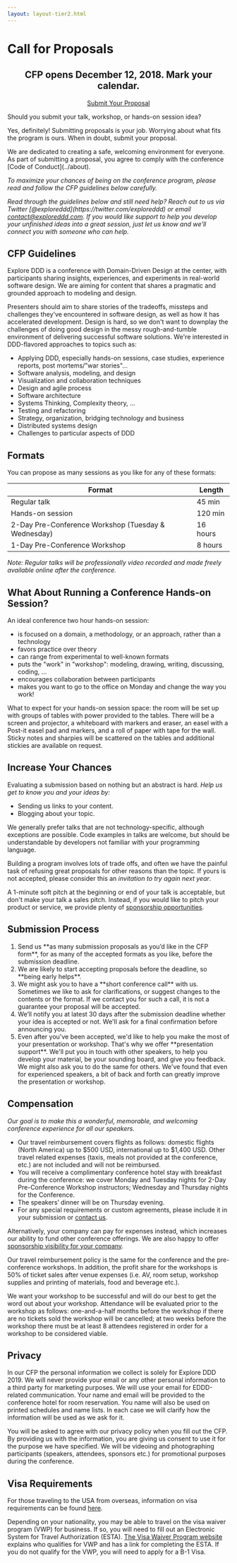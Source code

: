```yaml
---
layout: layout-tier2.html
---
```

<div class="container section page about">
  <h1 class="section-header">Call for Proposals</h1>

  <center><h2 class="page-subheader"><strong>CFP opens December 12, 2018. Mark your calendar.</strong></h2></center>

  <center><a class="btn" style="margin-top: 30px; margin-bottom: 30px;" href="https://virtualgenius.typeform.com/to/JfFvxZ">Submit Your Proposal</a></center>

  <p class="copy"><!--The Call for Proposals (CFP) for Explore DDD 2018 is now open.-->Should you submit your talk, workshop, or hands-on session idea?</p>

  <p class="copy">Yes, definitely! Submitting proposals is your job. Worrying about what fits the program is ours. When in doubt, submit your proposal.</p>

  <p class="copy">We are dedicated to creating a safe, welcoming environment for everyone. As part of submitting a proposal, you agree to comply with the conference [Code of Conduct](../about).</p>

  <!--<p class="cfp-cta">Ready to submit? Go to our online form to <a href="https://virtualgenius.typeform.com/to/J6fHKP" >Submit Your Proposal(s)</a></p>
  <p><p>-->

  <p class="copy"><em>To maximize your chances of being on the conference program, please read and follow the CFP guidelines below carefully.</em></p>

  <p class="copy"><em>Read through the guidelines below and still need help? Reach out to us via Twitter [@exploreddd](https://twitter.com/exploreddd) or email <a href="mailto:contact@exploreddd.com">contact@exploreddd.com</a>. If you would like support to help you develop your unfinished ideas into a great session, just let us know and we'll connect you with someone who can help.</em>
  </p>
<h2 class="page-subheader">CFP Guidelines</h2>

<p class="copy">Explore DDD is a conference with Domain-Driven Design at the center, with participants sharing insights, experiences, and experiments in real-world software design. We are aiming for content that shares a pragmatic and grounded approach to modeling and design.<p class="copy">

<p class="copy">Presenters should aim to share stories of the tradeoffs, missteps and challenges they’ve encountered in software design, as well as how it has accelerated development. Design is hard, so we don't want to downplay the challenges of doing good design in the messy rough-and-tumble environment of delivering successful software solutions. We're interested in DDD-flavored approaches to topics such as:</p>

<ul class="copy list">
  <li>Applying DDD, especially hands-on sessions, case studies, experience reports, post mortems/"war stories"…</li>
  <li>Software analysis, modeling, and design</li>
  <li>Visualization and collaboration techniques</li>
  <li>Design and agile process</li>
  <li>Software architecture</li>
  <li>Systems Thinking, Complexity theory, …</li>
  <li>Testing and refactoring</li>
  <li>Strategy, organization, bridging technology and business</li>
  <li>Distributed systems design</li>
  <li>Challenges to particular aspects of DDD</li>
</ul>

<h2 class="page-subheader">Formats</h2>

<p class="copy">You can propose as many sessions as you like for any of these formats:</p>

<div class="table-responsive">
  <table class="table table-striped">
  <thead>
  <tr>
    <th>Format</th>
    <th>Length</th>
  </tr>
  </thead>
  <tbody>
  <tr>
    <td>Regular talk</td>
    <td>45 min</td>
  </tr>
  <tr>
    <td>Hands-on session</td>
    <td>120 min</td>
  </tr>
  <tr>
    <td>2-Day Pre-Conference Workshop (Tuesday &amp; Wednesday)</td>
    <td>16 hours</td>
  </tr>
  <tr>
  <td>1-Day Pre-Conference Workshop</td>
  <td>8 hours</td>
  </tr>
  </tbody>
  </table>
</div>

<p class="copy"><em>Note: Regular talks will be professionally video recorded and made freely available online after the conference.</em></p>

<h2 class="page-subheader">What About Running a Conference Hands-on Session?</h2>

<p class="copy">An ideal conference two hour hands-on session:</p>

<ul class="copy list">
  <li>is focused on a domain, a methodology, or an approach, rather than a technology</li>
  <li>favors practice over theory</li>
  <li>can range from experimental to well-known formats</li>
  <li>puts the "work" in "workshop": modeling, drawing, writing, discussing, coding, …</li>
  <li>encourages collaboration between participants</li>
  <li>makes you want to go to the office on Monday and change the way you work!</li>
</ul>

<p class="copy">What to expect for your hands-on session space:  the room will be set up with groups of tables with power provided to the tables.  There will be a screen and projector, a whiteboard with markers and eraser, an easel with a Post-it easel pad and markers, and a roll of paper with tape for the wall.  Sticky notes and sharpies will be scattered on the tables and additional stickies are available on request.</p>

<h2 class="page-subheader">Increase Your Chances</h2>

<p class="copy">Evaluating a submission based on nothing but an abstract is hard. <em>Help us get to know you and your ideas by:</em></p>

<ul class="copy list">
<li>Sending us links to your content.</li>
<li>Blogging about your topic.</li>
</ul>

<p class="copy">We generally prefer talks that are not technology-specific, although exceptions are possible. Code examples in talks are welcome, but should be understandable by developers not familiar with your programming language.</p>

<p class="copy">Building a program involves lots of trade offs, and often we have the painful task of refusing great proposals for other reasons than the topic. If yours is not accepted, please consider this an <em>invitation to try again next year</em>.</p>

<p class="copy">A 1-minute soft pitch at the beginning or end of your talk is acceptable, but don't make your talk a sales pitch. Instead, if you would like to pitch your product or service, we provide plenty of <a href="../sponsors/Explore DDD 2019 Sponsorship Opportunities.pdf">sponsorship opportunities</a>.</p>

<h2 class="page-subheader">Submission Process</h2>

<ol class="copy list">
<li>Send us **as many submission proposals as you’d like in the CFP form**, for as many of the accepted formats as you like, before the submission deadline.</li>
<li>We are likely to start accepting proposals before the deadline, so **being early helps**.</li>
<li>We might ask you to have a **short conference call** with us. Sometimes we like to ask for clarifications, or suggest changes to the contents or the format. If we contact you for such a call, it is not a guarantee your proposal will be accepted.</li>
<li>We’ll notify you at latest 30 days after the submission deadline whether your idea is accepted or not. We'll ask for a final confirmation before announcing you.</li>
<li>Even after you've been accepted, we'd like to help you make the most of your presentation or workshop. That's why we offer **presentation support**. We'll put you in touch with other speakers, to help you develop your material, be your sounding board, and give you feedback. We might also ask you to do the same for others. We've found that even for experienced speakers, a bit of back and forth can greatly improve the presentation or workshop. </li>
</ol>

<h2 class="page-subheader">Compensation</h2>

<p class="copy"><em>Our goal is to make this a wonderful, memorable, and welcoming conference experience for all our speakers.</em></p>

<ul class="copy list">
  <li>Our travel reimbursement covers flights as follows:  domestic flights (North America) up to $500 USD, international up to $1,400 USD.  Other travel related expenses (taxis, meals not provided at the conference, etc.) are not included and will not be reimbursed.</li>
  <li>You will receive a complimentary conference hotel stay with breakfast during the conference: we cover Monday and Tuesday nights for 2-Day Pre-Conference Workshop instructors; Wednesday and Thursday nights for the Conference.</li>
  <li>The speakers’ dinner will be on Thursday evening.</li>
  <li>For any special requirements or custom agreements, please include it in your submission or <a href="mailto:contact@exploreddd.com">contact us</a>.</li>
</ul>

<p class="copy">Alternatively, your company can pay for expenses instead, which increases our ability to fund other conference offerings. We are also happy to offer <a href="../sponsors/Explore DDD 2019 Sponsorship Opportunities.pdf">sponsorship visibility for your company</a>.</p>

<p class="copy">Our travel reimbursement policy is the same for the conference and the pre-conference workshops.  In addition, the profit share for the workshops is 50% of ticket sales after venue expenses (i.e.  AV, room setup, workshop supplies and printing of materials, food and beverage etc.).</p>

<p class="copy">We want your workshop to be successful and will do our best to get the word out about your workshop.  Attendance will be evaluated prior to the workshop as follows:  one-and-a-half months before the workshop if there are no tickets sold the workshop will be cancelled; at two weeks before the workshop there must be at least 8 attendees registered in order for a workshop to be considered viable.</p>

<h2 class="page-subheader">Privacy</h2>
<p class="copy">In our CFP the personal information we collect is solely for Explore DDD 2019. We will never provide your email or any other personal information to a third party for marketing purposes.  We will use your email for EDDD-related communication. Your name and email will be provided to the conference hotel for room reservation. You name will also be used on printed schedules and name lists.  In each case we will clarify how the information will be used as we ask for it.</p>
<p class="copy">You will be asked to agree with our privacy policy when you fill out the CFP. By providing us with the information, you are giving us consent to use it for the purpose we have specified.  We will be videoing and photographing participants (speakers, attendees, sponsors etc.) for promotional purposes during the conference.</p>

<h2 class="page-subheader">Visa Requirements</h2>
<p class="copy">For those traveling to the USA from overseas, information on visa requirements can be found <a href="https://travel.state.gov/content/travel/en/us-visas/tourism-visit/visitor.html ">here</a>.</p>
<p class="copy">Depending on your nationality, you may be able to travel on the visa waiver program (VWP) for business. If so, you will need to fill out an Electronic System for Travel Authorization (ESTA). <a href="https://travel.state.gov/content/travel/en/us-visas/tourism-visit/visa-waiver-program.html">The Visa Waiver Program website</a> explains who qualifies for VWP and has a link for completing the ESTA.  If you do not qualify for the VWP, you will need to apply for a B-1 Visa.</p>

</div>